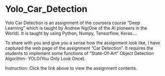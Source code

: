 # Yolo_Car_Detection

Yolo Car Detection is an assignment of the coursera course “Deep Learning” which is taught by Andrew Ng(One of the AI pioneers in the World). It is taught by using Python, Numpy, Tensorflow, Keras….

To share with you and give you a sense how the assignment look like, I have captured the web page of the assignment “Car Detection”. It requires the students to implement some functions of “State-Of-Art” Object Detection Algorithm- YOLO(You Only Look Once).

Instruction:
Click the link above to view the assignment contents.